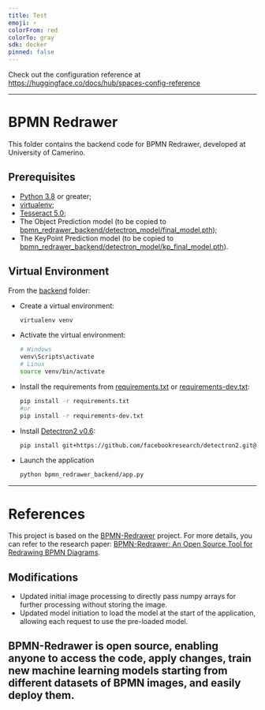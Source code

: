 ```yaml
---
title: Test
emoji: ⚡
colorFrom: red
colorTo: gray
sdk: docker
pinned: false
---
```

Check out the configuration reference at https://huggingface.co/docs/hub/spaces-config-reference

---
# BPMN Redrawer

This folder contains the backend code for BPMN Redrawer, developed at University of Camerino.

## Prerequisites
- [Python 3.8](https://www.python.org/downloads/) or greater;
- [virtualenv](https://pypi.org/project/virtualenv/);
- [Tesseract 5.0](https://github.com/tesseract-ocr/tessdoc/blob/main/Installation.md);
- The Object Prediction model (to be copied to [bpmn_redrawer_backend/detectron_model/final_model.pth](bpmn_redrawer_backend/detectron_model/final_model.pth));
- The KeyPoint Prediction model (to be copied to [bpmn_redrawer_backend/detectron_model/kp_final_model.pth](bpmn_redrawer_backend/detectron_model/kp_final_model.pth)).

## Virtual Environment
From the [backend](./) folder:
- Create a virtual environment:
    ```bash
    virtualenv venv
    ```
- Activate the virtual environment:
    ```bash
    # Windows
    venv\Scripts\activate
    # Linux
    source venv/bin/activate
    ```
- Install the requirements from [requirements.txt](requirements.txt) or [requirements-dev.txt](requirements-dev.txt):
    ```bash
    pip install -r requirements.txt
    #or
    pip install -r requirements-dev.txt
    ```
- Install [Detectron2 v0.6](https://github.com/facebookresearch/detectron2/releases/tag/v0.6):
    ```bash
    pip install git+https://github.com/facebookresearch/detectron2.git@v0.6
    ```
- Launch the application
    ```bash
    python bpmn_redrawer_backend/app.py
    ```

---
# References

This project is based on the [BPMN-Redrawer](https://github.com/PROSLab/BPMN-Redrawer) project. For more details, you can refer to the research paper: [BPMN-Redrawer: An Open Source Tool for Redrawing BPMN Diagrams](https://ceur-ws.org/Vol-3216/paper_246.pdf).

## Modifications

- Updated initial image processing to directly pass numpy arrays for further processing without storing the image.
- Updated model initiation to load the model at the start of the application, allowing each request to use the pre-loaded model.

BPMN-Redrawer is open source, enabling anyone to access the code, apply changes, train new machine learning models starting from different datasets of BPMN images, and easily deploy them.
---